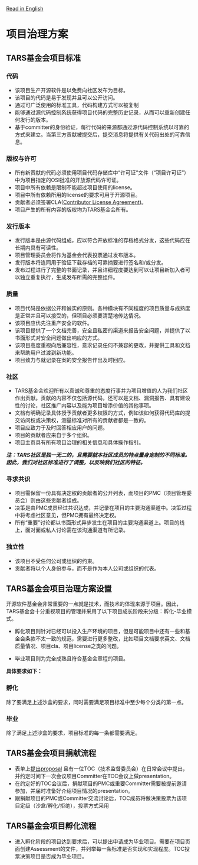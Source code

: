 [Read in English](https://github.com/TarsCloud/TarsFoundation/blob/master/Community/Project%20Governance%20Model.md)
# 项目治理方案
 
## TARS基金会项目标准
 
### 代码

- 该项目生产开源软件是以免费向社区发布为目标。
- 该项目的代码是易于发现并且可以公开访问。
- 通过可广泛使用的标准工具，代码构建方式可以被复制
- 能够通过源代码控制系统获得项目代码的完整历史记录，从而可以重新创建任何发行的版本。
- 基于committer的身份验证，每行代码的来源都通过源代码控制系统以可靠的方式来建立。当第三方贡献被提交后，提交消息将提供有关代码出处的可靠信息。
 
### 版权与许可
- 所有新贡献的代码必须使用项目代码存储库中“许可证”文件（“项目许可证”）中为项目指定的OSI批准的开放源代码许可证。
- 项目中所有依赖是限制不能超过项目使用的license。
- 项目中所有依赖所用的license的要求可用于开源项目。
- 贡献者必须签署CLA([Contributor License Agreement](https://tarscloud.github.io/TarsDocs_en/cla.html))。
- 项目产生的所有内容的版权均为TARS基金会所有。
 
### 发行版本
 
- 发行版本是由源代码组成，应以符合开放标准的存档格式分发，这些代码应在长期内具有可读性。
- 项目管理委员会将作为基金会代表投票通过发布版本。
- 发行版本将连同用于验证下载存档的可靠摘要进行签名和/或分发。
- 发布过程进行了完整的书面记录，并且详细程度要达到可以让项目新加入者可以独立重复执行，生成发布所需的完整组件。

### 质量

- 项目代码是依据公开和诚实的原则。各种模块有不同程度的项目质量与成熟度是正常并且可以接受的，但项目必须要清楚地传达情况。
- 该项目应优先注重产安全的软件。
- 该项目提供了一个文档完善，安全且私密的渠道来报告安全问题，并提供了以书面形式对安全问题做出响应的方式。
- 该项目高度重视向后兼容性，意求记录任何不兼容的更改，并提供工具和文档来帮助用户过渡到新功能。
- 项目致力与就记录在案的安全报告作出及时回应。
 
### 社区
 
- TARS基金会欢迎所有以真诚和尊重的态度行事并为项目增值的人为我们社区作出贡献。贡献的内容不仅包括源代码，还可以是文档、漏洞报告、具有建设性的讨论，社区推广内容以及能为项目增添价值的其他事项。
- 文档有明确记录具体授予贡献者更多权限的方式，例如该如何获得代码库的提交访问权或决策权，测量标准对所有的贡献者都是一致的。
- 项目应致力于及时回答相应用户的问题。
- 项目的贡献者应来自于多个组织。
- 项目主页具有所有项目治理的相关信息和具体操作指引。

***注：TARS社区是独一无二的，且需要就本社区成员的特点量身定制的不同标准。因此，我们对社区标准进行了调整，以反映我们社区的特征。***


### 寻求共识
 
- 项目需保留一份具有决定权的贡献者的公开列表，而项目的PMC（项目管理委员会）则由这些贡献者组成。
- 决策是由PMC成员经过共识达成，并记录在项目的主要沟通渠道中。决策过程中将考虑社区意见，但PMC拥有最终决定权。
- 所有“重要”讨论都以书面形式异步发生在项目的主要沟通渠道上。项目的线上，面对面或私人讨论需在该沟通渠道有所记录。
 
### 独立性
- 该项目不受任何公司或组织的约束。
- 贡献者将以个人身份参与，而不是作为本人公司或组织的代表。

 
## TARS基金会项目治理方案设置
 
开源软件基金会非常重要的一点就是技术，而技术的体现来源于项目。因此，TARS基金会十分重视项目的管理并采用了以下项目成长阶段来分级：孵化-毕业模式。
 
- 孵化项目则针对已经可以投入生产环境的项目，但是可能项目中还有一些和基金会条款不太一致的规范，需要进行更多整改，比如项目文档要求英文、文档质量情况、项目cla、项目license之类的问题。
 
- 毕业项目则为完全成熟且符合基金会章程的项目。
 
**具体要求如下：**

### 孵化
 
除了要满足上述沙盒的要求，同时需要满足项目标准中至少每个分类的第一点。
 
### 毕业
 
除了满足上述沙盒的要求，项目标准的每一条都需要满足。
 
 
 
## TARS基金会项目捐献流程
 
- 表单上[提出proposal](https://docs.google.com/forms/u/2/d/1jM_nJcHg08gG3R7tboA-gSSOHlaHgvg3OHt6aBqgfXI/edit) 且有一位TOC（技术监督委员会）在日常会议中提出，并约定时间下一次会议项目Committer在TOC会议上做presentation。
- 在约定好的TOC会议后，捐献项目的PMC或重要Committer需要被提前邀请参加，并届时准备好介绍项目情况的presentation。
- 跟捐献项目的PMC或Committer交流讨论后，TOC成员将做决策投票为该项目定级（沙盒/孵化/拒绝），投票方式采用
 
## TARS基金会项目孵化流程
 
- 进入孵化阶段的项目达到要求后，可以提出申请成为毕业项目。需要在项目页面创建Assessment的文件，并列举每一条标准是否实现和实现程度。TOC投票决策项目是否成为毕业项目。
 
 
